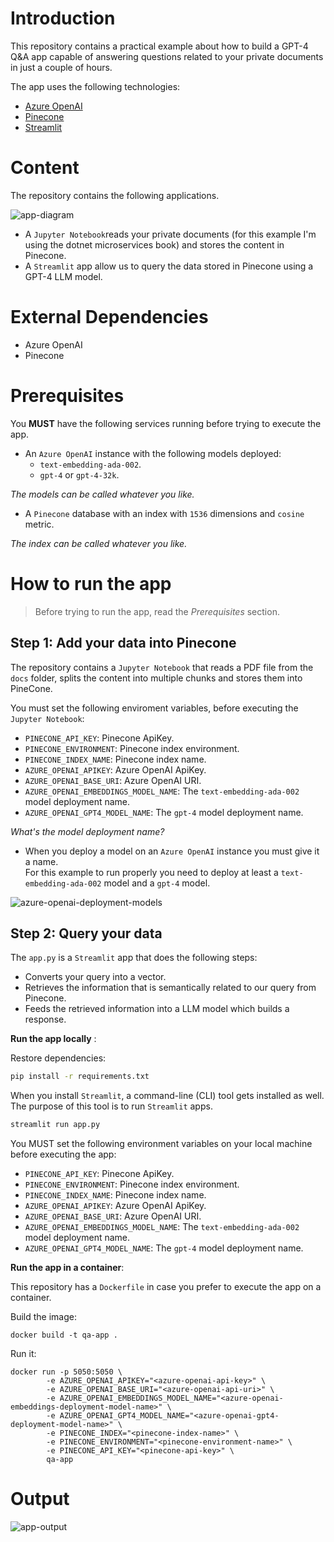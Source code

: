 # Introduction

This repository contains a practical example about how to build a GPT-4 Q&A app capable of answering questions related to your private documents in just a couple of hours.

The app uses the following technologies:

- [Azure OpenAI](https://azure.microsoft.com/en-us/products/cognitive-services/openai-service)
- [Pinecone](https://www.pinecone.io/)
- [Streamlit](https://streamlit.io/)

# **Content**

The repository contains the following applications.

![app-diagram](https://raw.githubusercontent.com/karlospn/building-qa-app-with-openai-pinecone-and-streamlit/main/imgs/qa-gpt-app-diagram.png)


- A ``Jupyter Notebook``reads your private documents (for this example I'm using the dotnet microservices book) and stores the content in Pinecone.
- A ``Streamlit`` app allow us to query the data stored in Pinecone using a GPT-4 LLM model.


# **External Dependencies**
- Azure OpenAI
- Pinecone

# **Prerequisites**

You **MUST** have the following services running before trying to execute the app.

- An  ``Azure OpenAI`` instance with the following models deployed:
    - ``text-embedding-ada-002``.
    - ``gpt-4`` or ``gpt-4-32k``.

_The models can be called whatever you like._

 - A ``Pinecone`` database with an index with ``1536`` dimensions and ``cosine`` metric.

_The index can be called whatever you like._

# **How to run the app**

> Before trying to run the app, read the _Prerequisites_ section.

## **Step 1: Add your data into Pinecone**

The repository contains a ``Jupyter Notebook`` that reads a PDF file from the ``docs`` folder, splits the content into multiple chunks and stores them into PineCone.

You must set the following enviroment variables,  before executing the ``Jupyter Notebook``:

- ``PINECONE_API_KEY``: Pinecone ApiKey.
- ``PINECONE_ENVIRONMENT``: Pinecone index environment.
- ``PINECONE_INDEX_NAME``: Pinecone index name.
- ``AZURE_OPENAI_APIKEY``: Azure OpenAI ApiKey.
- ``AZURE_OPENAI_BASE_URI``: Azure OpenAI URI.
- ``AZURE_OPENAI_EMBEDDINGS_MODEL_NAME``: The ``text-embedding-ada-002`` model deployment name.
- ``AZURE_OPENAI_GPT4_MODEL_NAME``: The ``gpt-4`` model deployment name.

_What's the model deployment name?_    
- When you deploy a model on an ``Azure OpenAI`` instance you must give it a name.    
For this example to run properly you need to deploy at least a ``text-embedding-ada-002`` model and a ``gpt-4`` model.

![azure-openai-deployment-models](https://raw.githubusercontent.com/karlospn/building-qa-app-with-openai-pinecone-and-streamlit/main/imgs/qa-gpt-app-openai-deployments.png)

## **Step 2: Query your data**

The ``app.py`` is a ``Streamlit`` app that does the following steps:

- Converts your query into a vector.
- Retrieves the information that is semantically related to our query from Pinecone.
- Feeds the retrieved information into a LLM model which builds a response.

**Run the app locally** :    

Restore dependencies:
```bash
pip install -r requirements.txt
```
When you install ``Streamlit``, a command-line (CLI) tool gets installed as well. The purpose of this tool is to run ``Streamlit`` apps.
```bash
streamlit run app.py
```

You MUST set the following environment variables on your local machine before executing the app:

- ``PINECONE_API_KEY``: Pinecone ApiKey.
- ``PINECONE_ENVIRONMENT``: Pinecone index environment.
- ``PINECONE_INDEX_NAME``: Pinecone index name.
- ``AZURE_OPENAI_APIKEY``: Azure OpenAI ApiKey.
- ``AZURE_OPENAI_BASE_URI``: Azure OpenAI URI.
- ``AZURE_OPENAI_EMBEDDINGS_MODEL_NAME``: The ``text-embedding-ada-002`` model deployment name.
- ``AZURE_OPENAI_GPT4_MODEL_NAME``: The ``gpt-4`` model deployment name.

**Run the app in a container**:

This repository has a ``Dockerfile`` in case you prefer to execute the app on a container.

Build the image: 
```shell
docker build -t qa-app .
```

Run it:
```
docker run -p 5050:5050 \
        -e AZURE_OPENAI_APIKEY="<azure-openai-api-key>" \
        -e AZURE_OPENAI_BASE_URI="<azure-openai-api-uri>" \
        -e AZURE_OPENAI_EMBEDDINGS_MODEL_NAME="<azure-openai-embeddings-deployment-model-name>" \
        -e AZURE_OPENAI_GPT4_MODEL_NAME="<azure-openai-gpt4-deployment-model-name>" \
        -e PINECONE_INDEX="<pinecone-index-name>" \
        -e PINECONE_ENVIRONMENT="<pinecone-environment-name>" \
        -e PINECONE_API_KEY="<pinecone-api-key>" \
        qa-app
```

# **Output**

![app-output](https://raw.githubusercontent.com/karlospn/building-qa-app-with-openai-pinecone-and-streamlit/main/imgs/qa-gpt-app-output.png)

